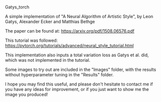 Gatys_torch

A simple implementation of "A Neural Algorithm of Artistic Style", by Leon Gatys, Alexander Ecker and Matthias Bethge

The paper can be found at: https://arxiv.org/pdf/1508.06576.pdf

This tutorial was followed: https://pytorch.org/tutorials/advanced/neural_style_tutorial.html

This implementation also inputs a total variation loss as Gatys et al. did, which was not implemented in the tutorial.

Some images to try out are included in the "Images" folder, with the results without hyperparameter tuning in the "Results" folder.

I hope you may find this useful, and please don't hesitate to contact me if you have any ideas for improvement, or if you just want to show me the image you produced!
